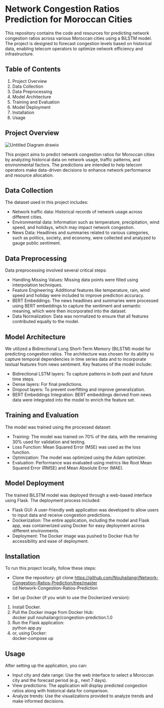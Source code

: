 # Network Congestion Ratios Prediction for Moroccan Cities

This repository contains the code and resources for predicting network congestion ratios across various Moroccan cities using a BiLSTM model. The project is designed to forecast congestion levels based on historical data, enabling telecom operators to optimize network efficiency and infrastructure.

## Table of Contents

1. Project Overview
2. Data Collection
3. Data Preprocessing
4. Model Architecture
5. Training and Evaluation
6. Model Deployment
7. Installation
8. Usage

## Project Overview

![Untitled Diagram drawio](https://github.com/user-attachments/assets/9d8b4939-a141-42b9-a1ba-803c95b87468) 

This project aims to predict network congestion ratios for Moroccan cities by analyzing historical data on network usage, traffic patterns, and environmental factors. The predictions are intended to help telecom operators make data-driven decisions to enhance network performance and resource allocation.


## Data Collection

The dataset used in this project includes:

- Network traffic data: Historical records of network usage across different cities.
- Environmental data: Information such as temperature, precipitation, wind speed, and holidays, which may impact network congestion.
- News Data: Headlines and summaries related to various categories, such as politics, society, and economy, were collected and analyzed to gauge public sentiment.

## Data Preprocessing

Data preprocessing involved several critical steps:

- Handling Missing Values: Missing data points were filled using interpolation techniques.
- Feature Engineering: Additional features like temperature, rain, wind speed and holiday were included to improve prediction accuracy.
- BERT Embeddings: The news headlines and summaries were processed using BERT embeddings to capture the sentiment and semantic meaning, which were then incorporated into the dataset.
- Data Normalization: Data was normalized to ensure that all features contributed equally to the model.

## Model Architecture

We utilized a Bidirectional Long Short-Term Memory (BiLSTM) model for predicting congestion ratios. The architecture was chosen for its ability to capture temporal dependencies in time series data and to incorporate textual features from news sentiment. Key features of the model include:

- Bidirectional LSTM layers: To capture patterns in both past and future time steps.
- Dense layers: For final predictions.
- Dropout layers: To prevent overfitting and improve generalization.
- BERT Embeddings Integration: BERT embeddings derived from news data were integrated into the model to enrich the feature set.

## Training and Evaluation

The model was trained using the processed dataset:

- Training: The model was trained on 70% of the data, with the remaining 30% used for validation and testing.
- Loss Function: Mean Squared Error (MSE) was used as the loss function.
- Optimization: The model was optimized using the Adam optimizer.
- Evaluation: Performance was evaluated using metrics like Root Mean Squared Error (RMSE) and Mean Absolute Error (MAE).

## Model Deployment

The trained BiLSTM model was deployed through a web-based interface using Flask. The deployment process included:

- Flask GUI: A user-friendly web application was developed to allow users to input data and receive congestion predictions.
- Dockerization: The entire application, including the model and Flask app, was containerized using Docker for easy deployment across different environments.
- Deployment: The Docker image was pushed to Docker Hub for accessibility and ease of deployment.

## Installation

To run this project locally, follow these steps:

- Clone the repository:
git clone https://github.com/Nouhailangr/Network-Congestion-Ratios-Prediction/tree/master <br>
cd Network-Congestion-Ratios-Prediction

- Set up Docker (if you wish to use the Dockerized version):<br>
1. Install Docker.<br>
2. Pull the Docker image from Docker Hub:<br>
docker pull nouhailangr/congestion-prediction.1.0<br>
3. Run the Flask application:<br>
python app.py<br>
4. or, using Docker:<br>
docker-compose up

## Usage

After setting up the application, you can:

- Input city and date range: Use the web interface to select a Moroccan city and the forecast period (e.g., next 7 days).
- View predictions: The application will display predicted congestion ratios along with historical data for comparison.
- Analyze trends: Use the visualizations provided to analyze trends and make informed decisions.


